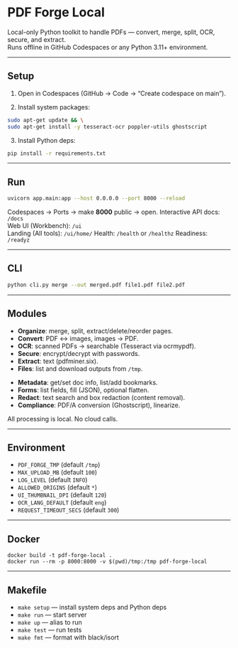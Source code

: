# PDF Forge Local

Local-only Python toolkit to handle PDFs — convert, merge, split, OCR, secure, and extract.  
Runs offline in GitHub Codespaces or any Python 3.11+ environment.

---

## Setup

1) Open in Codespaces (GitHub → Code → “Create codespace on main”).

2) Install system packages:
```bash
sudo apt-get update && \
sudo apt-get install -y tesseract-ocr poppler-utils ghostscript
```

3) Install Python deps:

```bash
pip install -r requirements.txt
```

---

## Run

```bash
uvicorn app.main:app --host 0.0.0.0 --port 8000 --reload
```

Codespaces → Ports → make **8000** public → open.
Interactive API docs: `/docs`  
Web UI (Workbench): `/ui`  
Landing (All tools): `/ui/home/`
Health: `/health` or `/healthz`  Readiness: `/readyz`

---

## CLI

```bash
python cli.py merge --out merged.pdf file1.pdf file2.pdf
```

---

## Modules

* **Organize**: merge, split, extract/delete/reorder pages.
* **Convert**: PDF ↔ images, images → PDF.
* **OCR**: scanned PDFs → searchable (Tesseract via ocrmypdf).
* **Secure**: encrypt/decrypt with passwords.
* **Extract**: text (pdfminer.six).
* **Files**: list and download outputs from `/tmp`.

- **Metadata**: get/set doc info, list/add bookmarks.
- **Forms**: list fields, fill (JSON), optional flatten.
- **Redact**: text search and box redaction (content removal).
- **Compliance**: PDF/A conversion (Ghostscript), linearize.

All processing is local. No cloud calls.

---

## Environment

- `PDF_FORGE_TMP` (default `/tmp`)
- `MAX_UPLOAD_MB` (default `100`)
- `LOG_LEVEL` (default `INFO`)
- `ALLOWED_ORIGINS` (default `*`)
- `UI_THUMBNAIL_DPI` (default `120`)
- `OCR_LANG_DEFAULT` (default `eng`)
- `REQUEST_TIMEOUT_SECS` (default `300`)

---

## Docker

```
docker build -t pdf-forge-local .
docker run --rm -p 8000:8000 -v $(pwd)/tmp:/tmp pdf-forge-local
```

---

## Makefile

- `make setup` — install system deps and Python deps
- `make run` — start server
- `make up` — alias to run
- `make test` — run tests
- `make fmt` — format with black/isort

